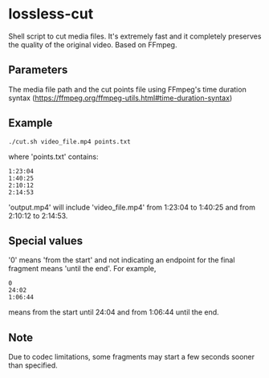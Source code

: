 # lossless-cut
Shell script to cut media files. It's extremely fast and it completely preserves the quality of the original video. Based on FFmpeg.

## Parameters
The media file path and the cut points file using FFmpeg's time duration syntax (https://ffmpeg.org/ffmpeg-utils.html#time-duration-syntax)

## Example
```
./cut.sh video_file.mp4 points.txt
```
where 'points.txt' contains:
```
1:23:04
1:40:25
2:10:12
2:14:53
```

'output.mp4' will include 'video_file.mp4' from 1:23:04 to 1:40:25 and from 2:10:12 to 2:14:53.

## Special values
'0' means 'from the start' and not indicating an endpoint for the final fragment means 'until the end'. For example,
```
0
24:02
1:06:44
```
means from the start until 24:04 and from 1:06:44 until the end.

## Note
Due to codec limitations, some fragments may start a few seconds sooner than specified.

